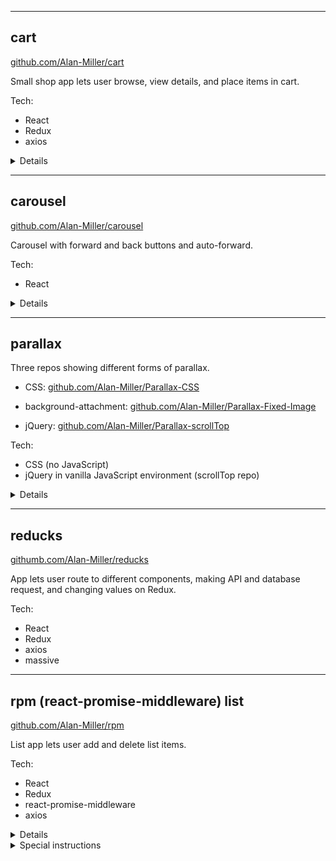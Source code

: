 
---
  
## cart
[github.com/Alan-Miller/cart](https://github.com/Alan-Miller/cart)

Small shop app lets user browse, view details, and place items in cart. 

Tech:
* React 
* Redux
* axios

<details>
<summary>Details</summary>

* Shop button makes axios request to outside API and stores response on Redux.
* Clicking a product makes axios request using product ID to get product details, storing response on Redux.
* Add To Cart button pushes product into array stored on Redux. The number of items in the cart is updated in the header (Cart button).
</details>

---

## carousel  
[github.com/Alan-Miller/carousel](https://github.com/Alan-Miller/carousel)

Carousel with forward and back buttons and auto-forward.

Tech:
* React

<details>
<summary>Details</summary>

* setInterval changes photos automatically.
* Back and Forward buttons change photo manually and restarts automatic interval.
</details>

---
  
## parallax
Three repos showing different forms of parallax.

* CSS: [github.com/Alan-Miller/Parallax-CSS](https://github.com/Alan-Miller/Parallax-CSS)

* background-attachment: [github.com/Alan-Miller/Parallax-Fixed-Image](https://github.com/Alan-Miller/Parallax-Fixed-Image)

* jQuery: [github.com/Alan-Miller/Parallax-scrollTop](https://github.com/Alan-Miller/Parallax-scrollTop)

Tech:
* CSS (no JavaScript)
* jQuery in vanilla JavaScript environment (scrollTop repo)

<details>
<summary>Details</summary>

* Pure CSS parallax repo shows parallax using large layers.
* Fixed-image parallax is a pseudo-parallax effect made by simply setting a background image to be fixed in place so that the elements scroll but the images do not.
* jQuery scrollTop lets you move things on screen at different speeds, or perform other transforms like rotate or fade, based on the amount the user has scrolled from the top of the page.
</details>

---

## reducks
[githumb.com/Alan-Miller/reducks](https://githumb.com/Alan-Miller/reducks)

App lets user route to different components, making API and database request, and changing values on Redux.

Tech:
* React 
* Redux
* axios
* massive

---
  
## rpm (react-promise-middleware) list
[github.com/Alan-Miller/rpm](https://github.com/Alan-Miller/rpm)

List app lets user add and delete list items.


Tech:
* React 
* Redux
* react-promise-middleware
* axios

<details>
<summary>Details</summary>

* Component fires Redux action with promise on payload. Promise resolves with teacher data from database.
* Form adds new teachers on Redux using react-promise-middleware to make axios requests.
* Clicking a teacher in the list deletes the teacher from the database.
</details>

<details>
<summary>Special instructions</summary>

* Make a teachers table with data. I recommend adding a test table to an existing one you have. You can use SQL commands in the the createTables.sql file to create the table and insert some initial data into it.
* The .gitignore file ignores the config.js file, so make your own config.js file at the root of the project folder. Inside, export an object with a port value and a connection string.

``` js
module.exports = {
  PORT: 3001, // pick a port number
  connection: 'yourConnectionStringHere' // connection string to your db
}
```
</details>